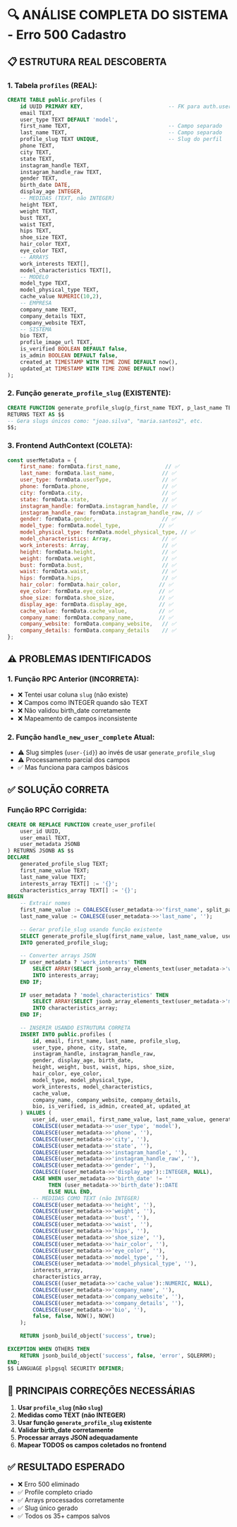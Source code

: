 # 🔍 ANÁLISE COMPLETA DO SISTEMA - Erro 500 Cadastro

## **📋 ESTRUTURA REAL DESCOBERTA**

### **1. Tabela `profiles` (REAL):**
```sql
CREATE TABLE public.profiles (
    id UUID PRIMARY KEY,                           -- FK para auth.users
    email TEXT,
    user_type TEXT DEFAULT 'model',
    first_name TEXT,                               -- Campo separado
    last_name TEXT,                                -- Campo separado  
    profile_slug TEXT UNIQUE,                      -- Slug do perfil
    phone TEXT,
    city TEXT,
    state TEXT,
    instagram_handle TEXT,
    instagram_handle_raw TEXT,
    gender TEXT,
    birth_date DATE,
    display_age INTEGER,
    -- MEDIDAS (TEXT, não INTEGER)
    height TEXT,
    weight TEXT,
    bust TEXT,
    waist TEXT,
    hips TEXT,
    shoe_size TEXT,
    hair_color TEXT,
    eye_color TEXT,
    -- ARRAYS
    work_interests TEXT[],
    model_characteristics TEXT[],
    -- MODELO
    model_type TEXT,
    model_physical_type TEXT,
    cache_value NUMERIC(10,2),
    -- EMPRESA
    company_name TEXT,
    company_details TEXT,
    company_website TEXT,
    -- SISTEMA
    bio TEXT,
    profile_image_url TEXT,
    is_verified BOOLEAN DEFAULT false,
    is_admin BOOLEAN DEFAULT false,
    created_at TIMESTAMP WITH TIME ZONE DEFAULT now(),
    updated_at TIMESTAMP WITH TIME ZONE DEFAULT now()
);
```

### **2. Função `generate_profile_slug` (EXISTENTE):**
```sql
CREATE FUNCTION generate_profile_slug(p_first_name TEXT, p_last_name TEXT, p_user_id UUID) 
RETURNS TEXT AS $$
-- Gera slugs únicos como: "joao.silva", "maria.santos2", etc.
$$;
```

### **3. Frontend AuthContext (COLETA):**
```javascript
const userMetaData = {
    first_name: formData.first_name,              // ✅
    last_name: formData.last_name,               // ✅
    user_type: formData.userType,                // ✅
    phone: formData.phone,                       // ✅
    city: formData.city,                         // ✅
    state: formData.state,                       // ✅
    instagram_handle: formData.instagram_handle, // ✅
    instagram_handle_raw: formData.instagram_handle_raw, // ✅
    gender: formData.gender,                     // ✅
    model_type: formData.model_type,            // ✅
    model_physical_type: formData.model_physical_type, // ✅
    model_characteristics: Array,                // ✅
    work_interests: Array,                       // ✅
    height: formData.height,                     // ✅
    weight: formData.weight,                     // ✅
    bust: formData.bust,                         // ✅
    waist: formData.waist,                       // ✅
    hips: formData.hips,                         // ✅
    hair_color: formData.hair_color,            // ✅
    eye_color: formData.eye_color,              // ✅
    shoe_size: formData.shoe_size,              // ✅
    display_age: formData.display_age,          // ✅
    cache_value: formData.cache_value,          // ✅
    company_name: formData.company_name,        // ✅
    company_website: formData.company_website,   // ✅
    company_details: formData.company_details    // ✅
};
```

## **⚠️ PROBLEMAS IDENTIFICADOS**

### **1. Função RPC Anterior (INCORRETA):**
- ❌ Tentei usar coluna `slug` (não existe)
- ❌ Campos como INTEGER quando são TEXT
- ❌ Não validou birth_date corretamente  
- ❌ Mapeamento de campos inconsistente

### **2. Função `handle_new_user_complete` Atual:**
- ⚠️ Slug simples (`user-{id}`) ao invés de usar `generate_profile_slug`
- ⚠️ Processamento parcial dos campos
- ✅ Mas funciona para campos básicos

## **✅ SOLUÇÃO CORRETA**

### **Função RPC Corrigida:**
```sql
CREATE OR REPLACE FUNCTION create_user_profile(
    user_id UUID,
    user_email TEXT,
    user_metadata JSONB
) RETURNS JSONB AS $$
DECLARE
    generated_profile_slug TEXT;
    first_name_value TEXT;
    last_name_value TEXT;
    interests_array TEXT[] := '{}';
    characteristics_array TEXT[] := '{}';
BEGIN
    -- Extrair nomes
    first_name_value := COALESCE(user_metadata->>'first_name', split_part(user_email, '@', 1));
    last_name_value := COALESCE(user_metadata->>'last_name', '');
    
    -- Gerar profile_slug usando função existente
    SELECT generate_profile_slug(first_name_value, last_name_value, user_id) 
    INTO generated_profile_slug;
    
    -- Converter arrays JSON
    IF user_metadata ? 'work_interests' THEN
        SELECT ARRAY(SELECT jsonb_array_elements_text(user_metadata->'work_interests')) 
        INTO interests_array;
    END IF;
    
    IF user_metadata ? 'model_characteristics' THEN
        SELECT ARRAY(SELECT jsonb_array_elements_text(user_metadata->'model_characteristics')) 
        INTO characteristics_array;
    END IF;
    
    -- INSERIR USANDO ESTRUTURA CORRETA
    INSERT INTO public.profiles (
        id, email, first_name, last_name, profile_slug,
        user_type, phone, city, state,
        instagram_handle, instagram_handle_raw,
        gender, display_age, birth_date,
        height, weight, bust, waist, hips, shoe_size,
        hair_color, eye_color,
        model_type, model_physical_type,
        work_interests, model_characteristics,
        cache_value,
        company_name, company_website, company_details,
        bio, is_verified, is_admin, created_at, updated_at
    ) VALUES (
        user_id, user_email, first_name_value, last_name_value, generated_profile_slug,
        COALESCE(user_metadata->>'user_type', 'model'),
        COALESCE(user_metadata->>'phone', ''),
        COALESCE(user_metadata->>'city', ''),
        COALESCE(user_metadata->>'state', ''),
        COALESCE(user_metadata->>'instagram_handle', ''),
        COALESCE(user_metadata->>'instagram_handle_raw', ''),
        COALESCE(user_metadata->>'gender', ''),
        COALESCE((user_metadata->>'display_age')::INTEGER, NULL),
        CASE WHEN user_metadata->>'birth_date' != '' 
             THEN (user_metadata->>'birth_date')::DATE 
             ELSE NULL END,
        -- MEDIDAS COMO TEXT (não INTEGER)
        COALESCE(user_metadata->>'height', ''),
        COALESCE(user_metadata->>'weight', ''),
        COALESCE(user_metadata->>'bust', ''),
        COALESCE(user_metadata->>'waist', ''),
        COALESCE(user_metadata->>'hips', ''),
        COALESCE(user_metadata->>'shoe_size', ''),
        COALESCE(user_metadata->>'hair_color', ''),
        COALESCE(user_metadata->>'eye_color', ''),
        COALESCE(user_metadata->>'model_type', ''),
        COALESCE(user_metadata->>'model_physical_type', ''),
        interests_array,
        characteristics_array,
        COALESCE((user_metadata->>'cache_value')::NUMERIC, NULL),
        COALESCE(user_metadata->>'company_name', ''),
        COALESCE(user_metadata->>'company_website', ''),
        COALESCE(user_metadata->>'company_details', ''),
        COALESCE(user_metadata->>'bio', ''),
        false, false, NOW(), NOW()
    );
    
    RETURN jsonb_build_object('success', true);
    
EXCEPTION WHEN OTHERS THEN
    RETURN jsonb_build_object('success', false, 'error', SQLERRM);
END;
$$ LANGUAGE plpgsql SECURITY DEFINER;
```

## **🎯 PRINCIPAIS CORREÇÕES NECESSÁRIAS**

1. **Usar `profile_slug` (não `slug`)**
2. **Medidas como TEXT (não INTEGER)** 
3. **Usar função `generate_profile_slug` existente**
4. **Validar birth_date corretamente**
5. **Processar arrays JSON adequadamente**
6. **Mapear TODOS os campos coletados no frontend**

## **✅ RESULTADO ESPERADO**
- ❌ Erro 500 eliminado
- ✅ Profile completo criado
- ✅ Arrays processados corretamente
- ✅ Slug único gerado
- ✅ Todos os 35+ campos salvos 